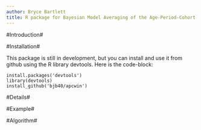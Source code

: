 ```yaml
---
author: Bryce Bartlett
title: R package for Bayesian Model Averaging of the Age-Period-Cohort identification problem.
---
```


#Introduction#


#Installation#

This package is still in development, but you can install and use it from github using the R library devtools. Here is the code-block:

```
install.packages('devtools')
library(devtools)
install_github('bjb40/apcwin')
```

#Details#


#Example#



#Algorithm#



